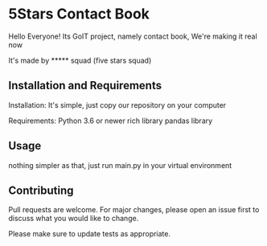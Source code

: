 # 5Stars Contact Book

Hello Everyone! Its GoIT project, namely contact book, We're making it real now

It's made by ***** squad (five stars squad)

## Installation and Requirements

Installation:
It's simple, just copy our repository on your computer

Requirements:
Python 3.6 or newer
rich library
pandas library

## Usage

nothing simpler as that, just run main.py in your virtual environment

## Contributing

Pull requests are welcome. For major changes, please open an issue first
to discuss what you would like to change.

Please make sure to update tests as appropriate.
